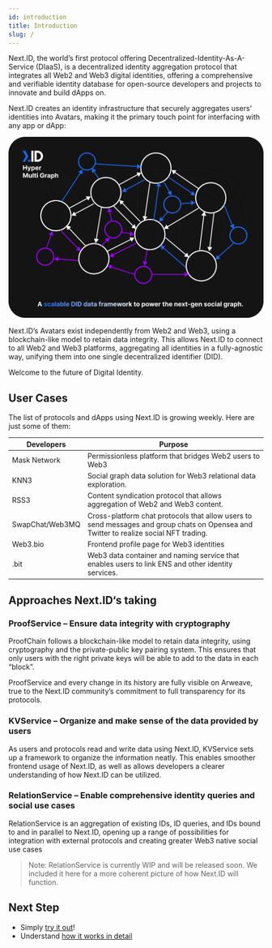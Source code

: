 ```yaml
---
id: introduction
title: Introduction
slug: /
---
```


Next.ID, the world’s first protocol offering Decentralized-Identity-As-A-Service (DIaaS), is a decentralized identity aggregation protocol that integrates all Web2 and Web3 digital identities, offering a comprehensive and verifiable identity database for open-source developers and projects to innovate and build dApps on.

Next.ID creates an identity infrastructure that securely aggregates users’ identities into Avatars, making it the primary touch point for interfacing with any app or dApp:

![](../../static/img/hyper-multi-graph.png)

Next.ID’s Avatars exist independently from Web2 and Web3, using a blockchain-like model to retain data integrity. This allows Next.ID to connect to all Web2 and Web3 platforms, aggregating all identities in a fully-agnostic way, unifying them into one single decentralized identifier (DID).

Welcome to the future of Digital Identity.

## User Cases

The list of protocols and dApps using Next.ID is growing weekly. Here are just some of them:

| Developers | Purpose | 
|---|---|
| Mask Network | Permissionless platform that bridges Web2 users to Web3 |
| KNN3 | Social graph data solution for Web3 relational data exploration. |
| RSS3 | Content syndication protocol that allows aggregation of Web2 and Web3 content. |
| SwapChat/Web3MQ | Cross-platform chat protocols that allow users to send messages and group chats on Opensea and Twitter to realize social NFT trading. |
| Web3.bio | Frontend profile page for Web3 identities |
| .bit | Web3 data container and naming service that enables users to link ENS and other identity services. |

## Approaches Next.ID‘s taking
### ProofService – Ensure data integrity with cryptography
ProofChain follows a blockchain-like model to retain data integrity, using cryptography and the private-public key pairing system. This ensures that only users with the right private keys will be able to add to the data in each “block”.

ProofService and every change in its history are fully visible on Arweave, true to the Next.ID community’s commitment to full transparency for its protocols.

### KVService – Organize and make sense of the data provided by users
As users and protocols read and write data using Next.ID, KVService sets up a framework to organize the information neatly. This enables smoother frontend usage of Next.ID, as well as allows developers a clearer understanding of how Next.ID can be utilized.

### RelationService – Enable comprehensive identity queries and social use cases
RelationService is an aggregation of existing IDs, ID queries, and IDs bound to and in parallel to Next.ID, opening up a range of possibilities for integration with external protocols and creating greater Web3 native social use cases

> Note: RelationService is currently WIP and will be released soon. We included it here for a more coherent picture of how Next.ID will function.

## Next Step

- Simply [try it out](./quick-start.md)!
- Understand [how it works in detail](../core-concepts/how-it-works.md)
